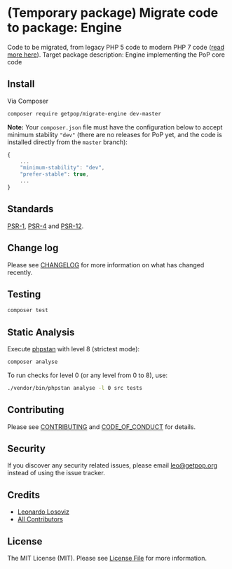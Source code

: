# (Temporary package) Migrate code to package: Engine

<!--
[![Latest Version on Packagist][ico-version]][link-packagist]
[![Software License][ico-license]](LICENSE.md)
[![Build Status][ico-travis]][link-travis]
[![Coverage Status][ico-scrutinizer]][link-scrutinizer]
[![Quality Score][ico-code-quality]][link-code-quality]
[![Total Downloads][ico-downloads]][link-downloads]
-->

Code to be migrated, from legacy PHP 5 code to modern PHP 7 code ([read more here](https://github.com/leoloso/PoP#codebase-migration)). Target package description:  Engine implementing the PoP core code

## Install

Via Composer

``` bash
composer require getpop/migrate-engine dev-master
```

**Note:** Your `composer.json` file must have the configuration below to accept minimum stability `"dev"` (there are no releases for PoP yet, and the code is installed directly from the `master` branch):

```javascript
{
    ...
    "minimum-stability": "dev",
    "prefer-stable": true,
    ...
}
```

<!--
## Usage

``` php
```
-->

## Standards

[PSR-1](https://www.php-fig.org/psr/psr-1), [PSR-4](https://www.php-fig.org/psr/psr-4) and [PSR-12](https://www.php-fig.org/psr/psr-12).

## Change log

Please see [CHANGELOG](CHANGELOG.md) for more information on what has changed recently.

## Testing

``` bash
composer test
```

## Static Analysis

Execute [phpstan](https://github.com/phpstan/phpstan) with level 8 (strictest mode):

``` bash
composer analyse
```

To run checks for level 0 (or any level from 0 to 8), use:

``` bash
./vendor/bin/phpstan analyse -l 0 src tests
```

## Contributing

Please see [CONTRIBUTING](CONTRIBUTING.md) and [CODE_OF_CONDUCT](CODE_OF_CONDUCT.md) for details.

## Security

If you discover any security related issues, please email leo@getpop.org instead of using the issue tracker.

## Credits

- [Leonardo Losoviz][link-author]
- [All Contributors][link-contributors]

## License

The MIT License (MIT). Please see [License File](LICENSE.md) for more information.

[ico-version]: https://img.shields.io/packagist/v/getpop/engine.svg?style=flat-square
[ico-license]: https://img.shields.io/badge/license-MIT-brightgreen.svg?style=flat-square
[ico-travis]: https://img.shields.io/travis/getpop/engine/master.svg?style=flat-square
[ico-scrutinizer]: https://img.shields.io/scrutinizer/coverage/g/getpop/engine.svg?style=flat-square
[ico-code-quality]: https://img.shields.io/scrutinizer/g/getpop/engine.svg?style=flat-square
[ico-downloads]: https://img.shields.io/packagist/dt/getpop/engine.svg?style=flat-square

[link-packagist]: https://packagist.org/packages/getpop/engine
[link-travis]: https://travis-ci.org/getpop/engine
[link-scrutinizer]: https://scrutinizer-ci.com/g/getpop/engine/code-structure
[link-code-quality]: https://scrutinizer-ci.com/g/getpop/engine
[link-downloads]: https://packagist.org/packages/getpop/engine
[link-author]: https://github.com/leoloso
[link-contributors]: ../../contributors
